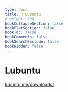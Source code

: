 ```yaml
---
type: docs
title: 🔷 Lubuntu
# weight: 900
bookCollapseSection: false
bookFlatSection: false
bookToc: false
bookComments: false
bookSearchExclude: false
bookHidden: false
---
```


# Lubuntu

[lubuntu.me/downloads/](https://lubuntu.me/downloads/?sl)
